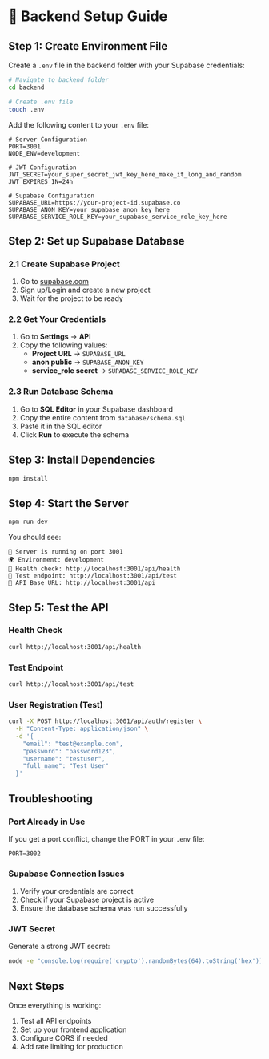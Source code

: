 # 🚀 Backend Setup Guide

## Step 1: Create Environment File

Create a `.env` file in the backend folder with your Supabase credentials:

```bash
# Navigate to backend folder
cd backend

# Create .env file
touch .env
```

Add the following content to your `.env` file:

```env
# Server Configuration
PORT=3001
NODE_ENV=development

# JWT Configuration
JWT_SECRET=your_super_secret_jwt_key_here_make_it_long_and_random
JWT_EXPIRES_IN=24h

# Supabase Configuration
SUPABASE_URL=https://your-project-id.supabase.co
SUPABASE_ANON_KEY=your_supabase_anon_key_here
SUPABASE_SERVICE_ROLE_KEY=your_supabase_service_role_key_here
```

## Step 2: Set up Supabase Database

### 2.1 Create Supabase Project
1. Go to [supabase.com](https://supabase.com)
2. Sign up/Login and create a new project
3. Wait for the project to be ready

### 2.2 Get Your Credentials
1. Go to **Settings** → **API**
2. Copy the following values:
   - **Project URL** → `SUPABASE_URL`
   - **anon public** → `SUPABASE_ANON_KEY`
   - **service_role secret** → `SUPABASE_SERVICE_ROLE_KEY`

### 2.3 Run Database Schema
1. Go to **SQL Editor** in your Supabase dashboard
2. Copy the entire content from `database/schema.sql`
3. Paste it in the SQL editor
4. Click **Run** to execute the schema

## Step 3: Install Dependencies

```bash
npm install
```

## Step 4: Start the Server

```bash
npm run dev
```

You should see:
```
🚀 Server is running on port 3001
🌍 Environment: development
🔗 Health check: http://localhost:3001/api/health
🧪 Test endpoint: http://localhost:3001/api/test
📱 API Base URL: http://localhost:3001/api
```

## Step 5: Test the API

### Health Check
```bash
curl http://localhost:3001/api/health
```

### Test Endpoint
```bash
curl http://localhost:3001/api/test
```

### User Registration (Test)
```bash
curl -X POST http://localhost:3001/api/auth/register \
  -H "Content-Type: application/json" \
  -d '{
    "email": "test@example.com",
    "password": "password123",
    "username": "testuser",
    "full_name": "Test User"
  }'
```

## Troubleshooting

### Port Already in Use
If you get a port conflict, change the PORT in your `.env` file:
```env
PORT=3002
```

### Supabase Connection Issues
1. Verify your credentials are correct
2. Check if your Supabase project is active
3. Ensure the database schema was run successfully

### JWT Secret
Generate a strong JWT secret:
```bash
node -e "console.log(require('crypto').randomBytes(64).toString('hex'))"
```

## Next Steps
Once everything is working:
1. Test all API endpoints
2. Set up your frontend application
3. Configure CORS if needed
4. Add rate limiting for production


